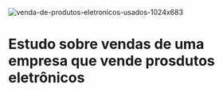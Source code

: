 
![venda-de-produtos-eletronicos-usados-1024x683](https://user-images.githubusercontent.com/90196377/138763219-fe3f9679-f40a-4b68-ad05-b0bbe505ac29.jpg)


# Estudo sobre vendas de uma empresa que vende prosdutos eletrônicos
